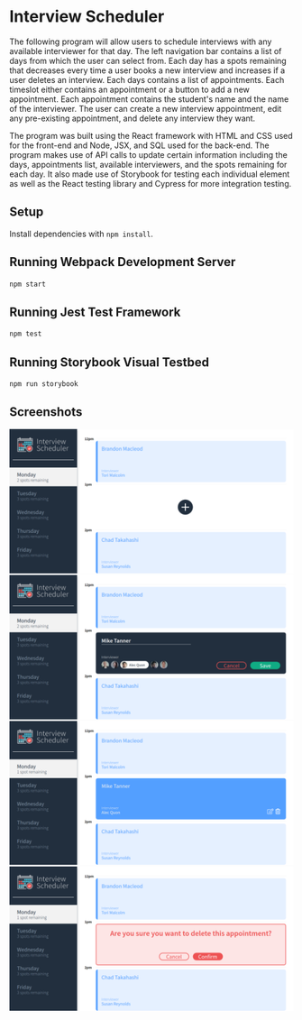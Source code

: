 # Interview Scheduler

The following program will allow users to schedule interviews with any available interviewer for that day. The left navigation bar contains a list of days from which the user can select from. Each day has a spots remaining that decreases every time a user books a new interview and increases if a user deletes an interview. Each days contains a list of appointments. Each timeslot either contains an appointment or a button to add a new appointment. Each appointment contains the student's name and the name of the interviewer. The user can create a new interview appointment, edit any pre-existing appointment, and delete any interview they want. 
	
The program was built using the React framework with HTML and CSS used for the front-end and Node, JSX, and SQL used for the back-end. The program makes use of API calls to update certain information including the days, appointments list, available interviewers, and the spots remaining for each day. It also made use of Storybook for testing each individual element as well as the React testing library and Cypress for more integration testing.


## Setup

Install dependencies with `npm install`.

## Running Webpack Development Server

```sh
npm start
```

## Running Jest Test Framework

```sh
npm test
```

## Running Storybook Visual Testbed

```sh
npm run storybook
```

## Screenshots
![An empty appointment slot](https://github.com/brandon236/scheduler/blob/master/docs/Empty.png)
![Creating a new appointment](https://github.com/brandon236/scheduler/blob/master/docs/Create%20New.png)
![Appointment after creation](https://github.com/brandon236/scheduler/blob/master/docs/Appointment%20Created.png)
![Deleting an appointment](https://github.com/brandon236/scheduler/blob/master/docs/Delete%20Appointment.png)
